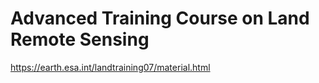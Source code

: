 # Advanced Training Course on Land Remote Sensing

https://earth.esa.int/landtraining07/material.html